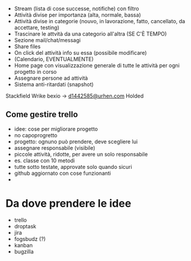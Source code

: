  - Stream (lista di cose successe, notifiche) con filtro
 - Attività divise per importanza (alta, normale, bassa)
 - Attività divise in categorie (nouvo, in lavorazione, fatto, cancellato, da accettare, testing)
 - Trascinare le attvità da una categorio all'altra (SE C'È TEMPO)
 - Sezione mail/chat/messagi
 - Share files
 - On click del attività info su essa (possibile modificare)
 - (Calendario, EVENTUALMENTE)
 - Home page con visualizzazione generale di tutte le attività per ogni progetto in corso
 - Assegnare persone ad attività
 - Sistema anti-ritardati (snapshot)



 Stackfield
 Wrike
 bexio	->	d1442585@urhen.com
 Holded


## Come gestire trello
 - idee: cose per migliorare progetto
 - no capoprogretto
 - progetto: ognuno può prendere, deve scegliere lui
 - assegnare responsabile (visibile)
 - piccole attività, ridotte, per avere un solo responsabile
 - es. classe con 10 metodi
 - tutte sotto testate, approvate solo quando sicuri
 - github aggiornato con cose funzionanti
 -

# Da dove prendere le idee
 - trello
 - droptask
 - jira
 - fogsbudz (?)
 - kanban
 - bugzilla
